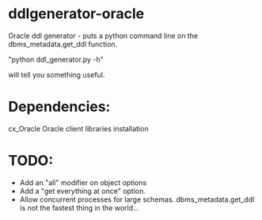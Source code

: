 ddlgenerator-oracle
===================

Oracle ddl generator - puts a python command line on the dbms_metadata.get_ddl function.

"python ddl_generator.py -h" 

will tell you something useful.

Dependencies:
============
cx_Oracle
Oracle client libraries installation


TODO:
=====
- Add an "all" modifier on object options
- Add a "get everything at once" option.
- Allow concurrent processes for large schemas.  dbms_metadata.get_ddl is not the fastest thing in the world...
